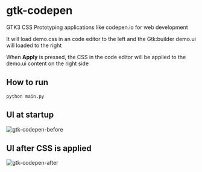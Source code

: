 # gtk-codepen
GTK3 CSS Prototyping applications like codepen.io for web development

It will load demo.css in an code editor to the left and the Gtk:builder demo.ui will loaded to the right

When **Apply** is pressed, the CSS in the code editor will be applied to the demo.ui content on the right side


## How to run
```
python main.py
```
## UI at startup
![gtk-codepen-before](https://user-images.githubusercontent.com/283985/126753470-cb8fd9f3-8adf-4f87-925f-f0c3939934e3.png)

## UI after CSS is applied
![gtk-codepen-after](https://user-images.githubusercontent.com/283985/126753474-8e0508ee-8c70-4867-a0b7-eedd4fc19cef.png)


